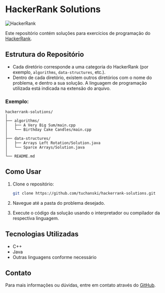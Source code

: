 
# HackerRank Solutions

![HackerRank](https://img.shields.io/badge/HackerRank-05122A?style=flat&logo=hackerrank)

Este repositório contém soluções para exercícios de programação do [HackerRank](https://www.hackerrank.com/).

## Estrutura do Repositório

- Cada diretório corresponde a uma categoria do HackerRank (por exemplo, `algorithms`, `data-structures`, etc.).
- Dentro de cada diretório, existem outros diretórios com o nome do problema, e dentro a sua solução. A linguagem de programação utilizada está indicada na extensão do arquivo.

### Exemplo:

```
hackerrank-solutions/
│
├── algorithms/
│   ├── A Very Big Sum/main.cpp
│   └── Birthday Cake Candles/main.cpp
│
├── data-structures/
│   ├── Arrays Left Rotation/Solution.java
│   └── Sparce Arrays/Solution.java
│
└── README.md
```

## Como Usar

1. Clone o repositório:

   ```bash
   git clone https://github.com/tuchanski/hackerrank-solutions.git
   ```

2. Navegue até a pasta do problema desejado.
3. Execute o código da solução usando o interpretador ou compilador da respectiva linguagem.

## Tecnologias Utilizadas

- C++
- Java
- Outras linguagens conforme necessário

## Contato

Para mais informações ou dúvidas, entre em contato através do [GitHub](https://github.com/tuchanski).

